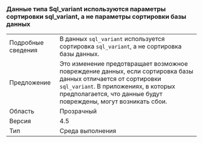 ### <a name="sqlvariant-data-uses-sqlvariant-collation-rather-than-database-collation"></a>Данные типа Sql_variant используются параметры сортировки sql_variant, а не параметры сортировки базы данных

|   |   |
|---|---|
|Подробные сведения|В данных <code>sql_variant</code> используется сортировка <code>sql_variant</code>, а не сортировка базы данных.|
|Предложение|Это изменение предотвращает возможное повреждение данных, если сортировка базы данных отличается от сортировки <code>sql_variant</code>. В приложениях, в которых предполагается, что данные будут повреждены, могут возникать сбои.|
|Область|Прозрачный|
|Версия|4.5|
|Тип|Среда выполнения|

